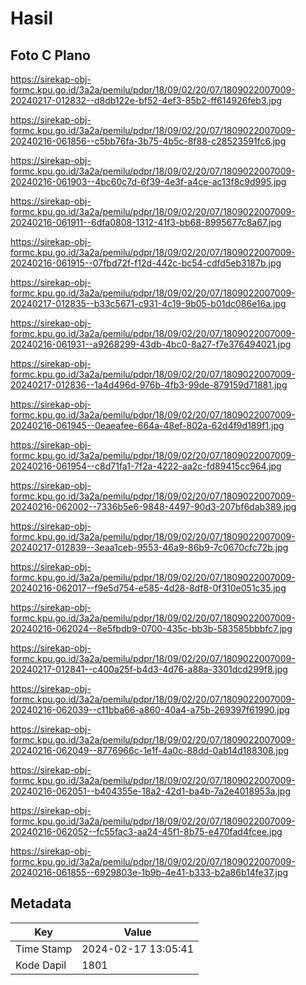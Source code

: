 # Hasil

## Foto C Plano

https://sirekap-obj-formc.kpu.go.id/3a2a/pemilu/pdpr/18/09/02/20/07/1809022007009-20240217-012832--d8db122e-bf52-4ef3-85b2-ff614926feb3.jpg

https://sirekap-obj-formc.kpu.go.id/3a2a/pemilu/pdpr/18/09/02/20/07/1809022007009-20240216-061856--c5bb76fa-3b75-4b5c-8f88-c28523591fc6.jpg

https://sirekap-obj-formc.kpu.go.id/3a2a/pemilu/pdpr/18/09/02/20/07/1809022007009-20240216-061903--4bc60c7d-6f39-4e3f-a4ce-ac13f8c9d995.jpg

https://sirekap-obj-formc.kpu.go.id/3a2a/pemilu/pdpr/18/09/02/20/07/1809022007009-20240216-061911--6dfa0808-1312-41f3-bb68-8995677c8a67.jpg

https://sirekap-obj-formc.kpu.go.id/3a2a/pemilu/pdpr/18/09/02/20/07/1809022007009-20240216-061915--07fbd72f-f12d-442c-bc54-cdfd5eb3187b.jpg

https://sirekap-obj-formc.kpu.go.id/3a2a/pemilu/pdpr/18/09/02/20/07/1809022007009-20240217-012835--b33c5671-c931-4c19-9b05-b01dc086e16a.jpg

https://sirekap-obj-formc.kpu.go.id/3a2a/pemilu/pdpr/18/09/02/20/07/1809022007009-20240216-061931--a9268299-43db-4bc0-8a27-f7e376494021.jpg

https://sirekap-obj-formc.kpu.go.id/3a2a/pemilu/pdpr/18/09/02/20/07/1809022007009-20240217-012836--1a4d496d-976b-4fb3-99de-879159d71881.jpg

https://sirekap-obj-formc.kpu.go.id/3a2a/pemilu/pdpr/18/09/02/20/07/1809022007009-20240216-061945--0eaeafee-664a-48ef-802a-62d4f9d189f1.jpg

https://sirekap-obj-formc.kpu.go.id/3a2a/pemilu/pdpr/18/09/02/20/07/1809022007009-20240216-061954--c8d71fa1-7f2a-4222-aa2c-fd89415cc964.jpg

https://sirekap-obj-formc.kpu.go.id/3a2a/pemilu/pdpr/18/09/02/20/07/1809022007009-20240216-062002--7336b5e6-9848-4497-90d3-207bf6dab389.jpg

https://sirekap-obj-formc.kpu.go.id/3a2a/pemilu/pdpr/18/09/02/20/07/1809022007009-20240217-012839--3eaa1ceb-9553-46a9-86b9-7c0670cfc72b.jpg

https://sirekap-obj-formc.kpu.go.id/3a2a/pemilu/pdpr/18/09/02/20/07/1809022007009-20240216-062017--f9e5d754-e585-4d28-8df8-0f310e051c35.jpg

https://sirekap-obj-formc.kpu.go.id/3a2a/pemilu/pdpr/18/09/02/20/07/1809022007009-20240216-062024--8e5fbdb9-0700-435c-bb3b-583585bbbfc7.jpg

https://sirekap-obj-formc.kpu.go.id/3a2a/pemilu/pdpr/18/09/02/20/07/1809022007009-20240217-012841--c400a25f-b4d3-4d76-a88a-3301dcd299f8.jpg

https://sirekap-obj-formc.kpu.go.id/3a2a/pemilu/pdpr/18/09/02/20/07/1809022007009-20240216-062039--c11bba66-a860-40a4-a75b-269397f61990.jpg

https://sirekap-obj-formc.kpu.go.id/3a2a/pemilu/pdpr/18/09/02/20/07/1809022007009-20240216-062049--8776966c-1e1f-4a0c-88dd-0ab14d188308.jpg

https://sirekap-obj-formc.kpu.go.id/3a2a/pemilu/pdpr/18/09/02/20/07/1809022007009-20240216-062051--b404355e-18a2-42d1-ba4b-7a2e4018953a.jpg

https://sirekap-obj-formc.kpu.go.id/3a2a/pemilu/pdpr/18/09/02/20/07/1809022007009-20240216-062052--fc55fac3-aa24-45f1-8b75-e470fad4fcee.jpg

https://sirekap-obj-formc.kpu.go.id/3a2a/pemilu/pdpr/18/09/02/20/07/1809022007009-20240216-061855--6929803e-1b9b-4e41-b333-b2a86b14fe37.jpg


## Metadata

| Key        | Value               |
| ---------- | ------------------- |
| Time Stamp | 2024-02-17 13:05:41 |
| Kode Dapil | 1801                |



